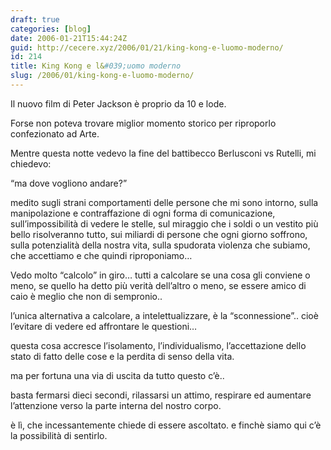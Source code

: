 ```yaml
---
draft: true
categories: [blog]
date: 2006-01-21T15:44:24Z
guid: http://cecere.xyz/2006/01/21/king-kong-e-luomo-moderno/
id: 214
title: King Kong e l&#039;uomo moderno
slug: /2006/01/king-kong-e-luomo-moderno/
---
```


Il nuovo film di Peter Jackson è proprio da 10 e lode.

Forse non poteva trovare miglior momento storico per riproporlo confezionato ad Arte.

Mentre questa notte vedevo la fine del battibecco Berlusconi vs Rutelli, mi chiedevo:
  
“ma dove vogliono andare?”

medito sugli strani comportamenti delle persone che mi sono intorno, sulla manipolazione e contraffazione di ogni forma di comunicazione, sull’impossibilità di vedere le stelle, sul miraggio che i soldi o un vestito più bello risolveranno tutto, sui miliardi di persone che ogni giorno soffrono, sulla potenzialità della nostra vita, sulla spudorata violenza che subiamo, che accettiamo e che quindi riproponiamo…

Vedo molto “calcolo” in giro… tutti a calcolare se una cosa gli conviene o meno, se quello ha detto più verità dell’altro o meno, se essere amico di caio è meglio che non di sempronio..

l’unica alternativa a calcolare, a intelettualizzare, è la “sconnessione”.. cioè l’evitare di vedere ed affrontare le questioni…
  
questa cosa accresce l’isolamento, l’individualismo, l’accettazione dello stato di fatto delle cose e la perdita di senso della vita.

ma per fortuna una via di uscita da tutto questo c’è..
  
basta fermarsi dieci secondi, rilassarsi un attimo, respirare ed aumentare l’attenzione verso la parte interna del nostro corpo.
  
è lì, che incessantemente chiede di essere ascoltato. e finchè siamo qui c’è la possibilità di sentirlo.